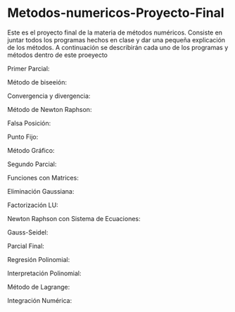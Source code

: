 # Metodos-numericos-Proyecto-Final
Este es el proyecto final de la materia de métodos numéricos. Consiste en juntar todos los programas hechos en clase y dar una pequeña explicación de los métodos. A continuación se describirán cada uno de los programas y métodos dentro de este proeyecto

Primer Parcial:

Método de biseeión:

Convergencia y divergencia:

Método de Newton Raphson:

Falsa Posición:





Punto Fijo:



Método Gráfico:




Segundo Parcial:

Funciones con Matrices:


Eliminación Gaussiana:


Factorización LU:


Newton Raphson con Sistema de Ecuaciones:



Gauss-Seidel:



Parcial Final:

Regresión Polinomial:

Interpretación Polinomial:


Método de Lagrange:


Integración Numérica:




